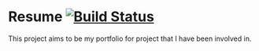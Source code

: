 # Resume [![Build Status](https://travis-ci.com/OrangeDrangon/resume.svg?branch=master)](https://travis-ci.com/OrangeDrangon/resume)

This project aims to be my portfolio for project that I have been involved in.
